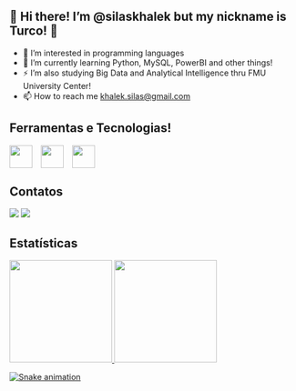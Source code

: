 ## 🤘 Hi there! I’m @silaskhalek but my nickname is Turco! 🤘

- 👀 I’m interested in programming languages
- 🌱 I’m currently learning Python, MySQL, PowerBI and other things!
- ⚡ I’m also studying Big Data and Analytical Intelligence thru FMU University Center!
- 📫 How to reach me khalek.silas@gmail.com

## Ferramentas e Tecnologias! 
<div style="display: flex; gap: 15px;">
  <img src="https://cdn.jsdelivr.net/gh/devicons/devicon@latest/icons/python/python-original-wordmark.svg" width="40" height="40"/>
  <img src="https://cdn.jsdelivr.net/gh/devicons/devicon@latest/icons/mysql/mysql-original.svg" width="40" height="40"/>
  <img src="https://cdn.jsdelivr.net/gh/devicons/devicon@latest/icons/amazonwebservices/amazonwebservices-original-wordmark.svg" width="40" height="40"/> 
  
</div>


## Contatos
<div>

<a href = "mailto:khalek.silas@gmail.com"><img loading="lazy" src="https://img.shields.io/badge/Gmail-D14836?style=for-the-badge&logo=gmail&logoColor=white" target="_blank"></a>
<a href="https://www.linkedin.com/in/silas-abdul-khalek-9b0974172/" target="_blank"><img loading="lazy" src="https://img.shields.io/badge/-LinkedIn-%230077B5?style=for-the-badge&logo=linkedin&logoColor=white" target="_blank"></a>   
</div>

## Estatísticas
<div>
<a href="https://github.com/silaskhalek">
<img loading="lazy" height="180em" src="https://github-readme-stats.vercel.app/api/top-langs/?username=silaskhalek&layout=compact&langs_count=7&theme=dracula"/>
<img loading="lazy" height="180em" src="https://github-readme-stats.vercel.app/api?username=silaskhalek&show_icons=true&theme=dracula&include_all_commits=true&count_private=true"/>
</div>

            
![Snake animation](https://github.com/silaskhalek/silaskhalek/blob/output/github-contribution-grid-snake.svg)
          
  
          
          
          
